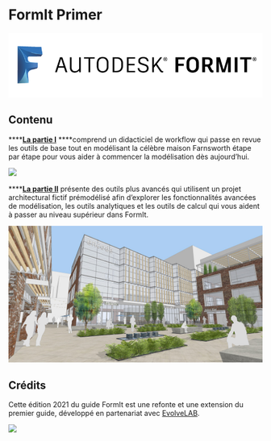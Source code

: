 # FormIt Primer

![](<../.gitbook/assets/b5030b43-df24-4259-ad6a-94bcad61bc78 (1).png>)

## Contenu

\*\*\*\*[**La partie I**](https://windows.help.formit.autodesk.com/building-the-farnsworth-house/part-i) \*\*\*\*comprend un didacticiel de workflow qui passe en revue les outils de base tout en modélisant la célèbre maison Farnsworth étape par étape pour vous aider à commencer la modélisation dès aujourd’hui.

![](<../.gitbook/assets/farnsworth-house (1).png>)

\*\*\*\*[**La partie II**](https://windows.help.formit.autodesk.com/building-the-farnsworth-house/part-ii) présente des outils plus avancés qui utilisent un projet architectural fictif prémodélisé afin d’explorer les fonctionnalités avancées de modélisation, les outils analytiques et les outils de calcul qui vous aident à passer au niveau supérieur dans FormIt.

![](../.gitbook/assets/screen1.jpg)

## Crédits

Cette édition 2021 du guide FormIt est une refonte et une extension du premier guide, développé en partenariat avec [EvolveLAB](https://www.evolvelab.io).

[![](<../.gitbook/assets/evolvelab\_logo\_\_horizontal (1).png>)](https://www.evolvelab.io)
